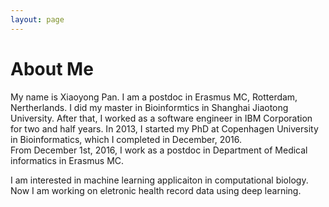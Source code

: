 ```yaml
---
layout: page
---
```


# About Me

My name is Xiaoyong Pan. I am a postdoc in Erasmus MC, Rotterdam, Nertherlands.
I did my master in Bioinformtics in Shanghai Jiaotong University. After that, I worked as a 
software engineer in IBM Corporation for two and half years.
In 2013, I started my PhD at Copenhagen University in Bioinformatics, which I completed in December, 2016.  
From December 1st, 2016, I work as a postdoc in Department of Medical informatics in Erasmus MC.

I am interested in machine learning applicaiton in computational biology. Now I am working on eletronic health record data 
using deep learning. 


